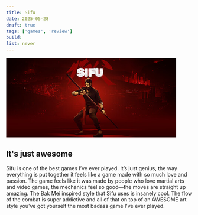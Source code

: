 ```yaml
---
title: Sifu
date: 2025-05-28
draft: true
tags: ['games', 'review']
build:
list: never
---
```

![Sifu](/images/Sifu.JPG)
## It's just awesome
Sifu is one of the best games I’ve ever played. It’s just genius, the way everything is put together it feels like a game made with so much love and passion.  The game feels like it was made by people who love martial arts and video games, the mechanics feel so good—the moves are straight up amazing. The Bak Mei inspired style that Sifu uses is insanely cool. The flow of the combat is super addictive and all of that on top of an AWESOME art style you’ve got yourself the most badass game I’ve ever played.
